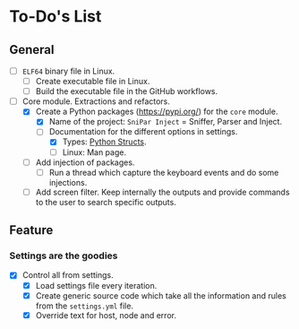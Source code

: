 # To-Do's List

## General

- [ ] `ELF64` binary file in Linux.
    - [ ] Create executable file in Linux.
    - [ ] Build the executable file in the GitHub workflows.
- [ ] Core module. Extractions and refactors.
    - [x] Create a Python packages (https://pypi.org/) for the `core` module.
        - [x] Name of the project: `SniPar Inject` = Sniffer, Parser and
          Inject.
        - [ ] Documentation for the different options in settings.
            - [x] Types: [Python Structs][structs].
            - [ ] Linux: Man page.
    - [ ] Add injection of packages.
        - [ ] Run a thread which capture the keyboard events and do some
          injections.
    - [ ] Add screen filter. Keep internally the outputs and provide commands
      to the user to search specific outputs.

## Feature

### Settings are the goodies

- [x] Control all from settings.
    - [x] Load settings file every iteration.
    - [x] Create generic source code which take all the information and rules
      from the `settings.yml` file.
    - [x] Override text for host, node and error.

[structs]: https://docs.python.org/3/library/struct.html#format-characters
